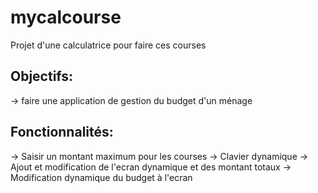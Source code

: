 # mycalcourse

Projet d'une calculatrice pour faire ces courses 

## Objectifs:

-> faire une application de gestion du budget d'un ménage 

## Fonctionnalités:

-> Saisir un montant maximum pour les courses
-> Clavier dynamique 
-> Ajout et modification de l'ecran dynamique et des montant totaux 
-> Modification dynamique du budget à l'ecran
  




